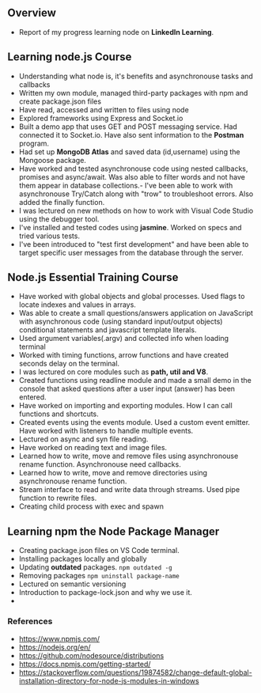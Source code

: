 
## Overview  
- Report of my progress learning node on **LinkedIn Learning**.

## Learning node.js Course

- Understanding what node is, it's benefits and asynchronouse tasks and callbacks
- Written my own module, managed third-party packages with npm and create package.json files
- Have read, accessed and written to files using node
- Explored frameworks using Express and Socket.io
 - Built a demo app that uses GET and POST messaging service. Had connected it to Socket.io. Have also sent information to the **Postman** program. 
-  Had set up **MongoDB Atlas** and saved data (id,username) using the Mongoose package.
- Have worked and tested asynchronouse code using nested callbacks, promises and async/await. Was also able to filter words and not have them appear in database collections.- I've been able to work with asynchronouse Try/Catch along with "trow" to troubleshoot errors. Also added the finally function.
- I was lectured on new methods on how to work with Visual Code Studio using the debugger tool. 
- I've installed and tested codes using **jasmine**. Worked on specs and tried various tests.
- I've been introduced to "test first development" and have been able to target specific user messages from the database through the server. 

## Node.js Essential Training Course

- Have worked with global objects and global processes.  Used flags to locate indexes and values in arrays. 
- Was able to create a small questions/answers application on JavaScript with asynchronous code (using standard input/output objects)  conditional statements and javascript template literals.
- Used argument variables(.argv) and collected info when loading terminal
- Worked with timing functions, arrow functions and have created seconds delay on the terminal. 
- I was lectured on core modules such as **path, util and V8**. 
- Created functions using readline module and made a small demo in the console that asked questions after a user input (answer) has been entered.
- Have worked on importing and exporting modules. How I can call functions and shortcuts.
- Created events using the events module. Used a custom event emitter. Have worked with listeners to handle multiple events. 
- Lectured on async and syn file reading.
- Have worked on reading text and image files. 
- Learned how to write, move and remove files using asynchronouse rename function. Asynchronouse need callbacks. 
- Learned how to write, move and remove directories using asynchronouse rename function.
- Stream interface to read and write data through streams. Used pipe function to rewrite files. 
- Creating child process with exec and spawn

## Learning npm the Node Package Manager
- Creating package.json files on VS Code terminal.
- Installing packages locally and globally
- Updating **outdated** packages. `npm outdated -g`
- Removing packages `npm uninstall package-name`
- Lectured on semantic versioning
- Introduction to package-lock.json and why we use it.
- 


### References 
- https://www.npmjs.com/
- https://nodejs.org/en/
- https://github.com/nodesource/distributions
- https://docs.npmjs.com/getting-started/
- https://stackoverflow.com/questions/19874582/change-default-global-installation-directory-for-node-js-modules-in-windows




```

```

